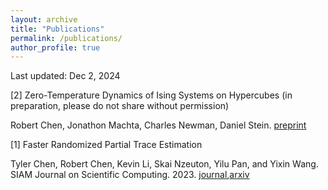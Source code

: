 ```yaml
---
layout: archive
title: "Publications"
permalink: /publications/
author_profile: true
---
```

Last updated: Dec 2, 2024

[2] Zero-Temperature Dynamics of Ising Systems on Hypercubes (in preparation, please do not share without permission)

Robert Chen, Jonathon Machta, Charles Newman, Daniel Stein. [preprint](https://robct07.github.io/files/Zero_Temperature_Dynamics_of_Ising_Systems_on_Hypercubes.pdf)



[1] Faster Randomized Partial Trace Estimation

Tyler Chen, Robert Chen, Kevin Li, Skai Nzeuton, Yilu Pan, and Yixin Wang. SIAM Journal on Scientific Computing. 2023. [journal](https://epubs.siam.org/doi/10.1137/23M1620399),[arxiv](https://arxiv.org/abs/2310.12364)



